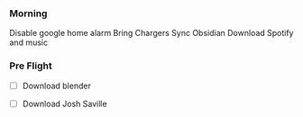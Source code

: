 
### Morning
Disable google home alarm
Bring Chargers
Sync Obsidian
Download Spotify and music


### Pre Flight
- [ ] Download blender
- [ ] Download Josh Saville



